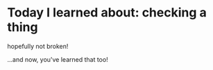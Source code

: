 #  Today I learned about: checking a thing 
 
hopefully not broken! 
 
...and now, you've learned that too!
